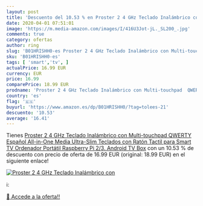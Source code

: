 ```yaml
---
layout: post
title: 'Descuento del 10.53 % en Proster 2 4 GHz Teclado Inalámbrico con '
date: 2020-04-01 07:51:01
image: 'https://m.media-amazon.com/images/I/416U3Jot-jL._SL200_.jpg'
comments: true
category: ofertas
author: ring
slug: 'B01HRISHH0-es Proster 2 4 GHz Teclado Inalámbrico con Multi-touchpad...'
sku: 'B01HRISHH0-es'
tags: [ 'smart','tv', ]
actualPrice: 16.99 EUR
currency: EUR
price: 16.99
comparePrice: 18.99 EUR
prodname: 'Proster 2 4 GHz Teclado Inalámbrico con Multi-touchpad  QWERTY Español   All-in-One Media Ultra-Slim Teclados con Ratón Tactil para Smart TV  Ordenador Portátil  Raspberry Pi 2/3. Android TV Box'
country: 'es'
flag: '🇪🇸'
buyurl: 'https://www.amazon.es/dp/B01HRISHH0/?tag=tolees-21'
descuento: '10.53'
average: '16.41'
---
```


Tienes [Proster 2 4 GHz Teclado Inalámbrico con Multi-touchpad  QWERTY Español   All-in-One Media Ultra-Slim Teclados con Ratón Tactil para Smart TV  Ordenador Portátil  Raspberry Pi 2/3. Android TV Box](https://www.amazon.es/dp/B01HRISHH0/?tag=tolees-21) con un 10.53 % de descuento con precio de oferta de 16.99 EUR (original: 18.99 EUR) en el siguiente enlace!

[![Proster 2 4 GHz Teclado Inalámbrico con ](https://m.media-amazon.com/images/I/416U3Jot-jL._SL200_.jpg)](https://www.amazon.es/dp/B01HRISHH0/?tag=tolees-21)

ℹ️:


[🛒 Accede a la oferta!!](https://www.amazon.es/dp/B01HRISHH0/?tag=tolees-21)
